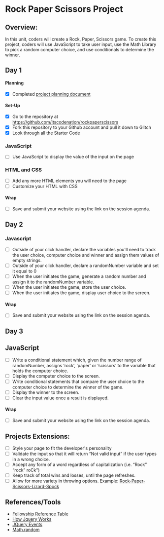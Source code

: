 # Rock Paper Scissors Project

## Overview: 
In this unit, coders will create a Rock, Paper, Scissors game. To create this project, coders will use JavaScript to take user input, use the Math Library to pick a random computer choice, and use conditionals to determine the winner.

## Day 1

#### Planning
- [X] Completed [project planning document](https://docs.google.com/document/d/1t4Xem8hzh2Isqo3WUtN1HGq3l02N9mAXEXYDf7ruM7E/edit?usp=sharing)

#### Set-Up
- [X] Go to the repository at https://github.com/itscodenation/rockpaperscissors
- [X] Fork this repository to your Github account and pull it down to Glitch
- [X] Look through all the Starter Code

### JavaScript
- [ ] Use JavaScript to display the value of the input on the page

### HTML and CSS
- [ ] Add any more HTML elements you will need to the page
- [ ] Customize your HTML with CSS

#### Wrap
- [ ] Save and submit your website using the link on the session agenda.

## Day 2

### Javascript 

- [ ] Outside of your click handler, declare the variables you'll need to track the user choice, computer choice and winner and assign them values of empty strings.
- [ ] Outside of your click handler, declare a randomNumber variable and set it equal to 0
- [ ] When the user initiates the game, generate a random number and assign it to the randomNumber variable.
- [ ] When the user initiates the game, store the user choice.
- [ ] When the user initiates the game, display user choice to the screen.

#### Wrap
- [ ] Save and submit your website using the link on the session agenda.

## Day 3

## JavaScript
- [ ] Write a conditional statement which, given the number range of randomNumber, assigns ‘rock’, ‘paper’ or ‘scissors’ to the variable that holds the computer choice. 
- [ ] Display the computer choice to the screen.
- [ ] Write conditional statements that compare the user choice to the computer choice to determine the winner of the game.
- [ ] Display the winner to the screen.
- [ ] Clear the input value once a result is displayed.

#### Wrap
- [ ] Save and submit your website using the link on the session agenda.


## Projects Extensions:
- [ ] Style your page to fit the developer's personality
- [ ] Validate the input so that it will return “Not valid input” if the user types in a wrong choice. 
- [ ] Accept any form of a word regardless of capitalization (i.e. “Rock” “rock” roCk”)
- [ ] Keep track of total wins and losses, until the page refreshes. 
- [ ] Allow for more variety in throwing options. Example: [Rock-Paper-Scissors-Lizard-Spock](http://en.wikipedia.org/wiki/Rock-paper-scissors-lizard-Spock)

## References/Tools
* [Fellowship Reference Table](https://docs.google.com/document/d/1qrY2OC-6S04oOXZlYmXja7lmKBmdApR-HXJkhfd67e8/)
* [How Jquery Works](http://learn.jquery.com/about-jquery/how-jquery-works/)
* [JQuery Events](http://api.jquery.com/category/events/)
* [Math.random](https://developer.mozilla.org/en-US/docs/Web/JavaScript/Reference/Global_Objects/Math/random)
